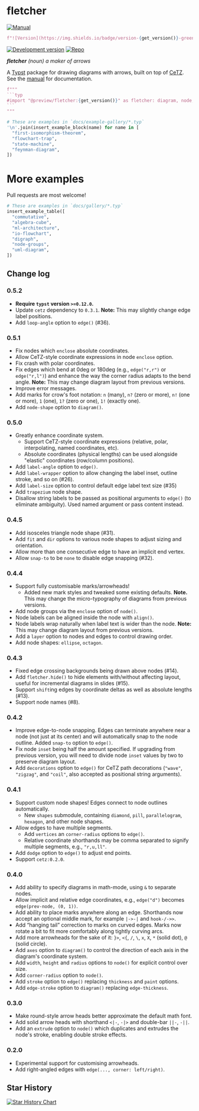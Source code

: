 # fletcher

[![Manual](https://img.shields.io/badge/docs-manual.pdf-green)](docs/manual.pdf?raw=true)
```python
f"![Version](https://img.shields.io/badge/version-{get_version()}-green)"
```
[![Development version](https://img.shields.io/badge/dynamic/toml?url=https%3A%2F%2Fgithub.com%2FJollywatt%2Ftypst-fletcher%2Fraw%2Fdev%2Ftypst.toml&query=package.version&label=dev&color=blue)](https://github.com/Jollywatt/typst-fletcher/tree/dev)
[![Repo](https://img.shields.io/badge/GitHub-repo-blue)](https://github.com/Jollywatt/typst-fletcher)

_**fletcher** (noun) a maker of arrows_

A [Typst](https://typst.app/) package for drawing diagrams with arrows,
built on top of [CeTZ](https://github.com/johannes-wolf/cetz).
See the [manual](docs/manual.pdf?raw=true) for documentation.

````python
f"""
```typ
#import "@preview/fletcher:{get_version()}" as fletcher: diagram, node, edge
```
"""
````

```python
# These are examples in `docs/example-gallery/*.typ`
'\n'.join(insert_example_block(name) for name in [
  "first-isomorphism-theorem",
  "flowchart-trap",
  "state-machine",
  "feynman-diagram",
])
```

# More examples
Pull requests are most welcome!

```python
# These are examples in `docs/gallery/*.typ`
insert_example_table([
  "commutative",
  "algebra-cube",
  "ml-architecture",
  "io-flowchart",
  "digraph",
  "node-groups",
  "uml-diagram",
])
```


## Change log

### 0.5.2

- **Require `typst` version `>=0.12.0`.**
- Update `cetz` dependency to `0.3.1`. **Note:** This may slightly change edge label positions.
- Add `loop-angle` option to `edge()` (#36).

### 0.5.1

- Fix nodes which `enclose` absolute coordinates.
- Allow CeTZ-style coordinate expressions in node `enclose` option.
- Fix crash with polar coordinates.
- Fix edges which bend at 0deg or 180deg (e.g., `edge("r,r")` or `edge("r,l")`) and enhance the way the corner radius adapts to the bend angle. **Note:** This may change diagram layout from previous versions.
- Improve error messages.
- Add marks for crow's foot notation: `n` (many), `n?` (zero or more), `n!` (one or more), `1` (one), `1?` (zero or one), `1!` (exactly one).
- Add `node-shape` option to `diagram()`.

### 0.5.0

- Greatly enhance coordinate system.
  - Support CeTZ-style coordinate expressions (relative, polar, interpolating, named coordinates, etc).
  - Absolute coordinates (physical lengths) can be used alongside "elastic" coordinates (row/column positions).
- Add `label-angle` option to `edge()`.
- Add `label-wrapper` option to allow changing the label inset, outline stroke, and so on (#26).
- Add `label-size` option to control default edge label text size (#35)
- Add `trapezium` node shape.
- Disallow string labels to be passed as positional arguments to `edge()` (to eliminate ambiguity). Used named argument or pass content instead.

### 0.4.5

- Add isosceles triangle node shape (#31).
- Add `fit` and `dir` options to various node shapes to adjust sizing and orientation.
- Allow more than one consecutive edge to have an implicit end vertex.
- Allow `snap-to` to be `none` to disable edge snapping (#32).

### 0.4.4

- Support fully customisable marks/arrowheads!
  - Added new mark styles and tweaked some existing defaults. **Note.** This may change the micro-typography of diagrams from previous versions.
- Add node groups via the `enclose` option of `node()`.
- Node labels can be aligned inside the node with `align()`.
- Node labels wrap naturally when label text is wider than the node. **Note:** This may change diagram layout from previous versions.
- Add a `layer` option to nodes and edges to control drawing order.
- Add node shapes: `ellipse`, `octagon`.

### 0.4.3

- Fixed edge crossing backgrounds being drawn above nodes (#14).
- Add `fletcher.hide()` to hide elements with/without affecting layout, useful for incremental diagrams in slides (#15).
- Support `shift`ing edges by coordinate deltas as well as absolute lengths (#13).
- Support node names (#8).

### 0.4.2

- Improve edge-to-node snapping. Edges can terminate anywhere near a node (not just at its center) and will automatically snap to the node outline. Added `snap-to` option to `edge()`.
- Fix node `inset` being half the amount specified. If upgrading from previous version, you will need to divide node `inset` values by two to preserve diagram layout.
- Add `decorations` option to `edge()` for CeTZ path decorations (`"wave"`, `"zigzag"`, and `"coil"`, also accepted as positional string arguments).

### 0.4.1

- Support custom node shapes! Edges connect to node outlines automatically.
  - New `shapes` submodule, containing `diamond`, `pill`, `parallelogram`, `hexagon`, and other node shapes.
- Allow edges to have multiple segments.
  - Add `vertices` an `corner-radius` options to `edge()`.
  - Relative coordinate shorthands may be comma separated to signify multiple segments, e.g., `"r,u,ll"`.
- Add `dodge` option to `edge()` to adjust end points.
- Support `cetz:0.2.0`.

### 0.4.0

- Add ability to specify diagrams in math-mode, using `&` to separate nodes.
- Allow implicit and relative edge coordinates, e.g., `edge("d")` becomes `edge(prev-node, (0, 1))`.
- Add ability to place marks anywhere along an edge. Shorthands now accept an optional middle mark, for example `|->-|` and `hook-/->>`.
- Add “hanging tail” correction to marks on curved edges. Marks now rotate a bit to fit more comfortably along tightly curving arcs.
- Add more arrowheads for the sake of it: `}>`, `<{`, `/`, `\`, `x`, `X`, `*` (solid dot), `@` (solid circle).
- Add `axes` option to `diagram()` to control the direction of each axis in the diagram's coordinate system.
- Add `width`, `height` and `radius` options to `node()` for explicit control over size.
- Add `corner-radius` option to `node()`.
- Add `stroke` option to `edge()` replacing `thickness` and `paint` options.
- Add `edge-stroke` option to `diagram()` replacing `edge-thickness`.

### 0.3.0

- Make round-style arrow heads better approximate the default math font.
- Add solid arrow heads with shorthand `<|-`, `-|>` and double-bar `||-`, `-||`.
- Add an `extrude` option to `node()` which duplicates and extrudes the node's stroke, enabling double stroke effects.

### 0.2.0

- Experimental support for customising arrowheads.
- Add right-angled edges with `edge(..., corner: left/right)`.

## Star History

<a href="https://star-history.com/#jollywatt/typst-fletcher&Date">
 <picture>
   <source media="(prefers-color-scheme: dark)" srcset="https://api.star-history.com/svg?repos=jollywatt/typst-fletcher&type=Date&theme=dark" />
   <source media="(prefers-color-scheme: light)" srcset="https://api.star-history.com/svg?repos=jollywatt/typst-fletcher&type=Date" />
   <img alt="Star History Chart" src="https://api.star-history.com/svg?repos=jollywatt/typst-fletcher&type=Date" />
 </picture>
</a>
